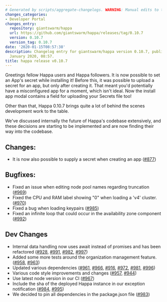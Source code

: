 ```yaml
---
# Generated by scripts/aggregate-changelogs. WARNING: Manual edits to this files will be overwritten.
changes_categories:
- Developer Portal
changes_entry:
  repository: giantswarm/happa
  url: https://github.com/giantswarm/happa/releases/tag/0.10.7
  version: 0.10.7
  version_tag: 0.10.7
date: '2020-01-15T08:57:38'
description: Changelog entry for giantswarm/happa version 0.10.7, published on 15
  January 2020, 08:57.
title: happa release v0.10.7
---
```


Greetings fellow Happa users and Happa followers. It is now possible to set an App's secret while installing it! Before this, it was possible to upload a secret for an app, but only after creating it. That meant you'd potentially have a misconfigured app for a moment, which isn't ideal. Now the install app modal contains a field for uploading your Secrets file too!

Other than that, Happa 0.10.7 brings quite a lot of behind the scenes development work to the table. 

We've discussed internally the future of Happa's codebase extensively, and these decisions are starting to be implemented and are now finding their way into the codebase.

## Changes:
  - It is now also possible to supply a secret when creating an app ([#877](https://github.com/giantswarm/happa/pull/877))

## Bugfixes:
  - Fixed an issue when editing node pool names regarding truncation ([#969](https://github.com/giantswarm/happa/pull/969))
  - Fixed the CPU and RAM label showing "0" when loading a 'v4' cluster. ([#970](https://github.com/giantswarm/happa/pull/970))
  - Fixed a bug when loading keypairs ([#985](https://github.com/giantswarm/happa/pull/985))
  - Fixed an infinite loop that could occur in the availability zone component ([#992](https://github.com/giantswarm/happa/pull/992))

## Dev Changes
  - Internal data handling now uses await instead of promises and has been refactored ([#928](https://github.com/giantswarm/happa/pull/928), [#991](https://github.com/giantswarm/happa/pull/991), [#982](https://github.com/giantswarm/happa/pull/982), [#997](https://github.com/giantswarm/happa/pull/997))
  - Added some more tests around the organization management feature. ([#958](https://github.com/giantswarm/happa/pull/958), [#963](https://github.com/giantswarm/happa/pull/963)) 
  - Updated various dependencies ([#961](https://github.com/giantswarm/happa/pull/961), [#966](https://github.com/giantswarm/happa/pull/966), [#916](https://github.com/giantswarm/happa/pull/916), [#972](https://github.com/giantswarm/happa/pull/972), [#981](https://github.com/giantswarm/happa/pull/981), [#996](https://github.com/giantswarm/happa/pull/996))
  - Various code style improvements and changes ([#957](https://github.com/giantswarm/happa/pull/957), [#944](https://github.com/giantswarm/happa/pull/944))
  - Use latest node version in our CI ([#967](https://github.com/giantswarm/happa/pull/967))
  - Include the sha of the deployed Happa instance in our exception notification ([#984](https://github.com/giantswarm/happa/pull/984), [#995](https://github.com/giantswarm/happa/pull/995))
  - We decided to pin all dependencies in the package.json file ([#983](https://github.com/giantswarm/happa/pull/983))

